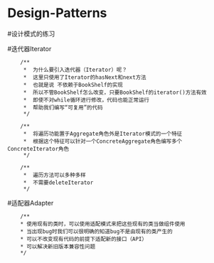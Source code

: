 # Design-Patterns
#设计模式的练习

#迭代器Iterator
		
		/** 
		 * 	为什么要引入迭代器（Iterator）呢？
		 *	这里只使用了Iterator的hasNext和next方法
		 *	也就是说 不依赖于BookShelf的实现
		 *	所以不管BookShelf怎么改变，只要BookShelf的iterator()方法有效
		 *	即使不对while循环进行修改，代码也能正常运行
		 *	帮助我们编写“可复用”的代码
		 */
		
		/**
		 * 	将遍历功能置于Aggregate角色外是Iterator模式的一个特征
		 * 	根据这个特征可以针对一个ConcreteAggregate角色编写多个ConcreteIterator角色
		 */
		
		/**
		 * 	遍历方法可以多种多样
		 * 	不需要deleteIterator 
		 */
	
#适配器Adapter
		
		/**
		* 使用现有的类时，可以使用适配模式来把这些现有的类当做组件使用
		* 当出现bug时我们可以很明确的知道bug不是由现有的类产生的
		* 可以不改变现有代码的前提下适配新的接口（API）
		* 可以解决新旧版本兼容性问题
		*/	 
		 
